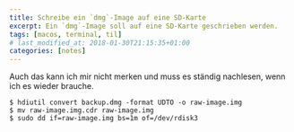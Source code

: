 ```yaml
---
title: Schreibe ein `dmg`-Image auf eine SD-Karte
excerpt: Ein `dmg`-Image soll auf eine SD-Karte geschrieben werden.
tags: [macos, terminal, til]
# last_modified_at: 2018-01-30T21:15:35+01:00
categories: [notes]
---
```


Auch das kann ich mir nicht merken und muss es ständig nachlesen, wenn ich es
wieder brauche.

``` terminal
$ hdiutil convert backup.dmg -format UDTO -o raw-image.img
$ mv raw-image.img.cdr raw-image.img
$ sudo dd if=raw-image.img bs=1m of=/dev/rdisk3
```
